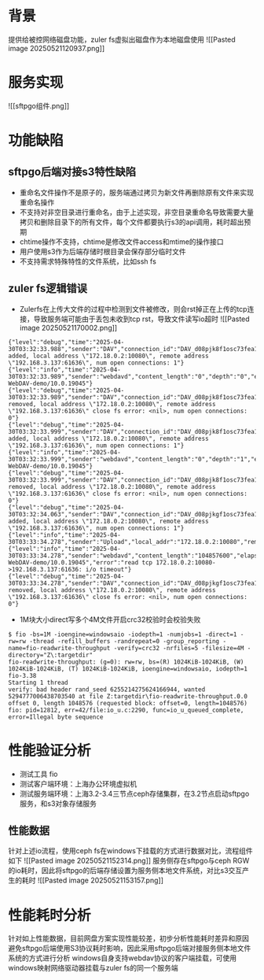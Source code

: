 # 背景
提供给被控网络磁盘功能，zuler fs虚拟出磁盘作为本地磁盘使用
![[Pasted image 20250521120937.png]]
# 服务实现
![[sftpgo组件.png]]
# 功能缺陷
## sftpgo后端对接s3特性缺陷
- 重命名文件操作不是原子的，服务端通过拷贝为新文件再删除原有文件来实现重命名操作
- 不支持对非空目录进行重命名，由于上述实现，非空目录重命名导致需要大量拷贝和删除目录下的所有文件，每个文件都要执行s3的api调用，耗时超出预期
- chtime操作不支持，chtime是修改文件access和mtime的操作接口
- 用户使用s3作为后端存储时根目录会保存部分临时文件
- 不支持需求特殊特性的文件系统，比如ssh fs
## zuler fs逻辑错误
- Zulerfs在上传大文件的过程中检测到文件被修改，则会rst掉正在上传的tcp连接，导致服务端可能由于丢包未收到tcp rst，导致文件读写io超时
![[Pasted image 20250521170002.png]]
```
{"level":"debug","time":"2025-04-30T03:32:33.988","sender":"DAV","connection_id":"DAV_d08pjk8f1osc73fea1ig","message":"connection added, local address \"172.18.0.2:10080\", remote address \"192.168.3.137:61636\", num open connections: 1"}
{"level":"info","time":"2025-04-30T03:32:33.989","sender":"webdavd","content_length":"0","depth":"0","elapsed_ms":0,"method":"PROPFIND","proto":"HTTP/1.1","remote_addr":"192.168.3.137:61636","request_id":"d08pjk8f1osc73fea1ig","uri":"http://192.168.3.2:10080/","user_agent":"Zuler-WebDAV-demo/10.0.19045"}
{"level":"debug","time":"2025-04-30T03:32:33.989","sender":"DAV","connection_id":"DAV_d08pjk8f1osc73fea1ig","message":"connection removed, local address \"172.18.0.2:10080\", remote address \"192.168.3.137:61636\" close fs error: <nil>, num open connections: 0"}
{"level":"debug","time":"2025-04-30T03:32:33.999","sender":"DAV","connection_id":"DAV_d08pjk8f1osc73fea1j0","message":"connection added, local address \"172.18.0.2:10080\", remote address \"192.168.3.137:61636\", num open connections: 1"}
{"level":"info","time":"2025-04-30T03:32:33.999","sender":"webdavd","content_length":"0","depth":"1","elapsed_ms":0,"method":"PROPFIND","proto":"HTTP/1.1","remote_addr":"192.168.3.137:61636","request_id":"d08pjk8f1osc73fea1j0","uri":"http://192.168.3.2:10080/","user_agent":"Zuler-WebDAV-demo/10.0.19045"}
{"level":"debug","time":"2025-04-30T03:32:33.999","sender":"DAV","connection_id":"DAV_d08pjk8f1osc73fea1j0","message":"connection removed, local address \"172.18.0.2:10080\", remote address \"192.168.3.137:61636\" close fs error: <nil>, num open connections: 0"}
{"level":"debug","time":"2025-04-30T03:32:34.063","sender":"DAV","connection_id":"DAV_d08pjkgf1osc73fea1jg","message":"connection added, local address \"172.18.0.2:10080\", remote address \"192.168.3.137:61636\", num open connections: 1"}
{"level":"info","time":"2025-04-30T03:33:34.278","sender":"Upload","local_addr":"172.18.0.2:10080","remote_addr":"192.168.3.137:61636","elapsed_ms":60199,"size_bytes":21686268,"username":"localtest","file_path":"/srv/sftpgo/data/localtest/targetfile1","connection_id":"DAV_d08pjkgf1osc73fea1jg","protocol":"DAV"}
{"level":"info","time":"2025-04-30T03:33:34.278","sender":"webdavd","content_length":"104857600","elapsed_ms":60214,"method":"PUT","proto":"HTTP/1.1","remote_addr":"192.168.3.137:61636","request_id":"d08pjkgf1osc73fea1jg","resp_status":405,"uri":"http://192.168.3.2:10080/targetfile1","user_agent":"Zuler-WebDAV-demo/10.0.19045","error":"read tcp 172.18.0.2:10080->192.168.3.137:61636: i/o timeout"}
{"level":"debug","time":"2025-04-30T03:33:34.278","sender":"DAV","connection_id":"DAV_d08pjkgf1osc73fea1jg","message":"connection removed, local address \"172.18.0.2:10080\", remote address \"192.168.3.137:61636\" close fs error: <nil>, num open connections: 0"}
```
- 1M块大小direct写多个4M文件开启crc32校验时会校验失败
```
$ fio -bs=1M -ioengine=windowsaio -iodepth=1 -numjobs=1 -direct=1 -rw=rw -thread -refill_buffers -randrepeat=0 -group_reporting -name=fio-readwrite-throughput -verify=crc32 -nrfiles=5 -filesize=4M -directory="Z\:targetdir"
fio-readwrite-throughput: (g=0): rw=rw, bs=(R) 1024KiB-1024KiB, (W) 1024KiB-1024KiB, (T) 1024KiB-1024KiB, ioengine=windowsaio, iodepth=1
fio-3.38
Starting 1 thread
verify: bad header rand_seed 6255214275624166944, wanted 5294777006438703540 at file Z:targetdir\fio-readwrite-throughput.0.0 offset 0, length 1048576 (requested block: offset=0, length=1048576)
fio: pid=12812, err=42/file:io_u.c:2290, func=io_u_queued_complete, error=Illegal byte sequence
```
# 性能验证分析
- 测试工具 fio  
- 测试客户端环境：上海办公环境虚拟机  
- 测试服务端环境：上海3.2-3.4三节点ceph存储集群，在3.2节点启动sftpgo服务，和s3对象存储服务
## 性能数据
针对上述io流程，使用ceph fs在windows下挂载的方式进行数据对比，流程组件如下
![[Pasted image 20250521152314.png]]
服务侧存在sftpgo与ceph RGW的io耗时，因此将sftpgo的后端存储设置为服务侧本地文件系统，对比s3交互产生的耗时
![[Pasted image 20250521153157.png]]
# 性能耗时分析
针对如上性能数据，目前网盘方案实现性能较差，初步分析性能耗时差异和原因
避免sftpgo后端使用S3协议耗时影响，因此采用sftpgo后端对接服务侧本地文件系统的方式进行分析
windows自身支持webdav协议的客户端挂载，可使用windows映射网络驱动器挂载与zuler fs的同一个服务端

